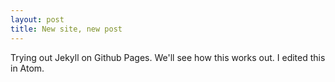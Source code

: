 ```yaml
---
layout: post
title: New site, new post
---
```


Trying out Jekyll on Github Pages. We'll see how this works out. I edited this in Atom.
